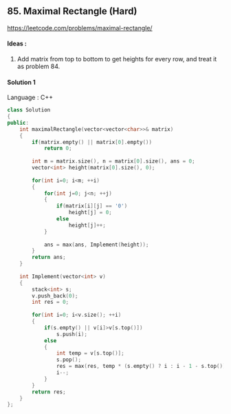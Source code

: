 ## **85. Maximal Rectangle (Hard)** 

https://leetcode.com/problems/maximal-rectangle/



#### Ideas : 

1.  Add matrix from top to bottom to get heights for every row, and treat it as problem 84. 



#### Solution 1

Language : C++

```C++
class Solution 
{
public:
    int maximalRectangle(vector<vector<char>>& matrix) 
    {
        if(matrix.empty() || matrix[0].empty())
            return 0;
        
        int m = matrix.size(), n = matrix[0].size(), ans = 0;
        vector<int> height(matrix[0].size(), 0);
        
        for(int i=0; i<m; ++i)
        {
            for(int j=0; j<n; ++j)
            {
                if(matrix[i][j] == '0')
                    height[j] = 0;
                else
                    height[j]++;
            }
            
            ans = max(ans, Implement(height));
        }
        return ans;
    }
    
    int Implement(vector<int> v)
    {
        stack<int> s;
        v.push_back(0);
        int res = 0;
        
        for(int i=0; i<v.size(); ++i)
        {
            if(s.empty() || v[i]>v[s.top()])
                s.push(i);
            else
            {
                int temp = v[s.top()];
                s.pop();
                res = max(res, temp * (s.empty() ? i : i - 1 - s.top()));
                i--;
            }
        }
        return res;
    }
};
```

